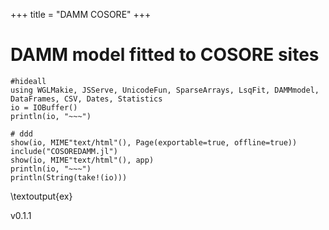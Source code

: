 +++
title = "DAMM COSORE"
+++

# DAMM model fitted to COSORE sites

```julia:ex
#hideall
using WGLMakie, JSServe, UnicodeFun, SparseArrays, LsqFit, DAMMmodel, DataFrames, CSV, Dates, Statistics
io = IOBuffer()
println(io, "~~~")

# ddd
show(io, MIME"text/html"(), Page(exportable=true, offline=true))
include("COSOREDAMM.jl")
show(io, MIME"text/html"(), app)
println(io, "~~~")
println(String(take!(io)))
```
\textoutput{ex}

v0.1.1

